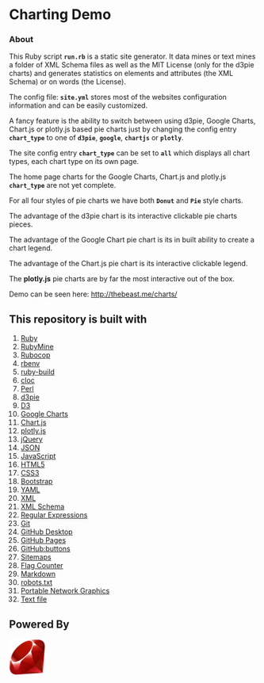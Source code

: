 # Charting Demo

### About


This Ruby script **`run.rb`** is a static site generator. It data mines or text mines a folder of XML Schema files as well as the MIT License (only for the d3pie charts) and generates statistics on elements and attributes (the XML Schema) or on words (the License).


The config file: **`site.yml`** stores most of the websites configuration information and can be easily customized.


A fancy feature is the ability to switch between using d3pie, Google Charts, Chart.js or plotly.js based pie charts just by changing the config entry **`chart_type`** to one of **`d3pie`**, **`google`**, **`chartjs`** or **`plotly`**.


The site config entry **`chart_type`** can be set to **`all`** which displays all chart types, each chart type on its own page.


The home page charts for the Google Charts, Chart.js and plotly.js **`chart_type`** are not yet complete.


For all four styles of pie charts we have both **`Donut`** and **`Pie`** style charts.


The advantage of the d3pie chart is its interactive clickable pie charts pieces.


The advantage of the Google Chart pie chart is its in built ability to create a chart legend.


The advantage of the Chart.js pie chart is its interactive clickable legend.


The **plotly.js** pie charts are by far the most interactive out of the box.


Demo can be seen here: http://thebeast.me/charts/

## This repository is built with

1. [Ruby](https://www.ruby-lang.org)
2. [RubyMine](https://www.jetbrains.com/ruby)
3. [Rubocop](https://github.com/bbatsov/rubocop)
4. [rbenv](https://github.com/rbenv/rbenv)
5. [ruby-build](https://github.com/rbenv/ruby-build)
6. [cloc](https://github.com/AlDanial/cloc)
7. [Perl](https://www.perl.org)
8. [d3pie](http://d3pie.org/)
9. [D3](https://d3js.org/)
10. [Google Charts](https://developers.google.com/chart/)
11. [Chart.js](http://www.chartjs.org/)
12. [plotly.js](https://plot.ly/javascript/)
13. [jQuery](https://jquery.com/)
14. [JSON](https://www.json.org/)
15. [JavaScript](https://en.wikipedia.org/wiki/JavaScript)
16. [HTML5](https://developer.mozilla.org/en-US/docs/Web/Guide/HTML/HTML5)
17. [CSS3](https://developer.mozilla.org/en-US/docs/Web/CSS/CSS3)
18. [Bootstrap](https://getbootstrap.com/)
19. [YAML](http://www.yaml.org/)
20. [XML](https://en.wikipedia.org/wiki/XML)
21. [XML Schema](https://en.wikipedia.org/wiki/XML_schema)
22. [Regular Expressions](https://en.wikipedia.org/wiki/Regular_expression)
23. [Git](https://git-scm.com/)
24. [GitHub Desktop](https://desktop.github.com/)
25. [GitHub Pages](https://pages.github.com)
26. [GitHub:buttons](https://buttons.github.io/)
27. [Sitemaps](https://en.wikipedia.org/wiki/Sitemaps)
28. [Flag Counter](https://flagcounter.com/)
29. [Markdown](https://daringfireball.net/projects/markdown)
30. [robots.txt](https://en.wikipedia.org/wiki/Robots_exclusion_standard)
31. [Portable Network Graphics](https://en.wikipedia.org/wiki/Portable_Network_Graphics)
32. [Text file](https://en.wikipedia.org/wiki/Text_file)

## Powered By

[![Ruby Powered](/assets/images/icons/android-icon-72x72.png "Ruby: a programmer's best friend")](https://www.ruby-lang.org)
